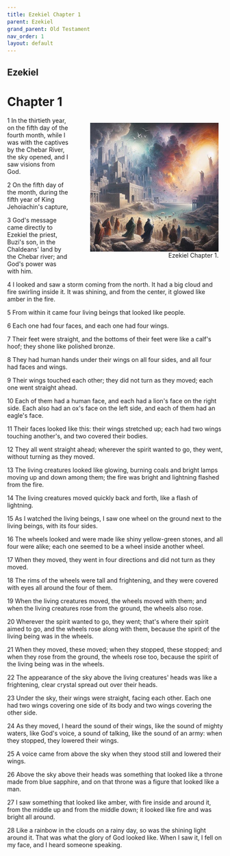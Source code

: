 ```yaml
---
title: Ezekiel Chapter 1
parent: Ezekiel
grand_parent: Old Testament
nav_order: 1
layout: default
---
```


## Ezekiel

# Chapter 1

<figure style="float: right; margin-right: 10px;">
    <img src="/assets/Image/Ezekiel/500/1.jpg" alt="Ezekiel Chapter 1" style="width: 300px; height: 300px; float: right;padding-left: 10px;"/>
    <figcaption style="clear: both;text-align: right;">Ezekiel Chapter 1.</figcaption>
</figure>
1 In the thirtieth year, on the fifth day of the fourth month, while I was with the captives by the Chebar River, the sky opened, and I saw visions from God.

2 On the fifth day of the month, during the fifth year of King Jehoiachin's capture,

3 God's message came directly to Ezekiel the priest, Buzi's son, in the Chaldeans' land by the Chebar river; and God's power was with him.

4 I looked and saw a storm coming from the north. It had a big cloud and fire swirling inside it. It was shining, and from the center, it glowed like amber in the fire.

5 From within it came four living beings that looked like people.

6 Each one had four faces, and each one had four wings.

7 Their feet were straight, and the bottoms of their feet were like a calf's hoof; they shone like polished bronze.

8 They had human hands under their wings on all four sides, and all four had faces and wings.

9 Their wings touched each other; they did not turn as they moved; each one went straight ahead.

10 Each of them had a human face, and each had a lion's face on the right side. Each also had an ox's face on the left side, and each of them had an eagle's face.

11 Their faces looked like this: their wings stretched up; each had two wings touching another's, and two covered their bodies.

12 They all went straight ahead; wherever the spirit wanted to go, they went, without turning as they moved.

13 The living creatures looked like glowing, burning coals and bright lamps moving up and down among them; the fire was bright and lightning flashed from the fire.

14 The living creatures moved quickly back and forth, like a flash of lightning.

15 As I watched the living beings, I saw one wheel on the ground next to the living beings, with its four sides.

16 The wheels looked and were made like shiny yellow-green stones, and all four were alike; each one seemed to be a wheel inside another wheel.

17 When they moved, they went in four directions and did not turn as they moved.

18 The rims of the wheels were tall and frightening, and they were covered with eyes all around the four of them.

19 When the living creatures moved, the wheels moved with them; and when the living creatures rose from the ground, the wheels also rose.

20 Wherever the spirit wanted to go, they went; that's where their spirit aimed to go, and the wheels rose along with them, because the spirit of the living being was in the wheels.

21 When they moved, these moved; when they stopped, these stopped; and when they rose from the ground, the wheels rose too, because the spirit of the living being was in the wheels.

22 The appearance of the sky above the living creatures' heads was like a frightening, clear crystal spread out over their heads.

23 Under the sky, their wings were straight, facing each other. Each one had two wings covering one side of its body and two wings covering the other side.

24 As they moved, I heard the sound of their wings, like the sound of mighty waters, like God's voice, a sound of talking, like the sound of an army: when they stopped, they lowered their wings.

25 A voice came from above the sky when they stood still and lowered their wings.

26 Above the sky above their heads was something that looked like a throne made from blue sapphire, and on that throne was a figure that looked like a man.

27 I saw something that looked like amber, with fire inside and around it, from the middle up and from the middle down; it looked like fire and was bright all around.

28 Like a rainbow in the clouds on a rainy day, so was the shining light around it. That was what the glory of God looked like. When I saw it, I fell on my face, and I heard someone speaking.


